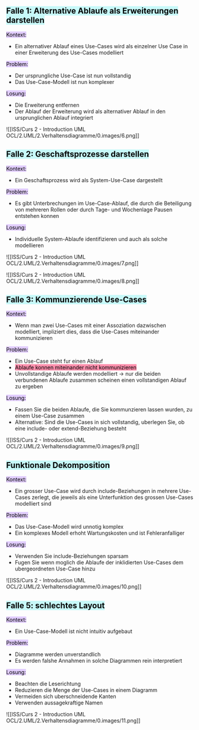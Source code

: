 
## <mark style="background: #ABF7F7A6;">Falle 1: Alternative Ablaufe als Erweiterungen darstellen</mark>


<mark style="background: #D2B3FFA6;">Kontext:</mark>
- Ein alternativer Ablauf eines Use-Cases wird als einzelner Use Case in einer Erweiterung des Use-Cases modelliert

<mark style="background: #D2B3FFA6;">Problem:</mark>
- Der ursprungliche Use-Case ist nun vollstandig
- Das Use-Case-Modell ist nun komplexer

<mark style="background: #D2B3FFA6;">Losung:</mark>
- Die Erweiterung entfernen
- Der Ablauf der Erweiterung wird als alternativer Ablauf in den ursprunglichen Ablauf integriert

![[ISS/Curs 2 - Introduction UML OCL/2.UML/2.Verhaltensdiagramme/0.images/6.png]]


## <mark style="background: #ABF7F7A6;">Falle 2: Geschaftsprozesse darstellen</mark>

<mark style="background: #D2B3FFA6;">Kontext:</mark>
- Ein Geschaftsprozess wird als System-Use-Case dargestellt

<mark style="background: #D2B3FFA6;">Problem:</mark>
- Es gibt Unterbrechungen im Use-Case-Ablauf, die durch die Beteiligung von mehreren Rollen oder durch Tage- und Wochenlage Pausen entstehen konnen

<mark style="background: #D2B3FFA6;">Losung:</mark>
- Individuelle System-Ablaufe identifizieren und auch als solche modellieren


![[ISS/Curs 2 - Introduction UML OCL/2.UML/2.Verhaltensdiagramme/0.images/7.png]]


![[ISS/Curs 2 - Introduction UML OCL/2.UML/2.Verhaltensdiagramme/0.images/8.png]]



## <mark style="background: #ABF7F7A6;">Falle 3: Kommunzierende Use-Cases</mark>

<mark style="background: #D2B3FFA6;">Kontext:</mark>
- Wenn man zwei Use-Cases mit einer Assoziation dazwischen modelliert, impliziert dies, dass die Use-Cases miteinander kommunizieren

<mark style="background: #D2B3FFA6;">Problem:</mark>
- Ein Use-Case steht fur einen Ablauf
- <mark style="background: #FF5582A6;">Ablaufe konnen miteinander nicht kommunizieren</mark>
- Unvollstandige Ablaufe werden modelliert -> nur die beiden verbundenen Ablaufe zusammen scheinen einen vollstandigen Ablauf zu ergeben

<mark style="background: #D2B3FFA6;">Losung:</mark>
- Fassen Sie die beiden Ablaufe, die Sie kommunzieren lassen wurden, zu einem Use-Case zusammen
- Alternative: Sind die Use-Cases in sich vollstandig, uberlegen Sie, ob eine include- oder extend-Beziehung besteht


![[ISS/Curs 2 - Introduction UML OCL/2.UML/2.Verhaltensdiagramme/0.images/9.png]]


## <mark style="background: #ABF7F7A6;">Funktionale Dekomposition</mark>

<mark style="background: #D2B3FFA6;">Kontext:</mark>
- Ein grosser Use-Case wird durch include-Beziehungen in mehrere Use-Cases zerlegt, die jeweils als eine Unterfunktion des grossen Use-Cases modelliert sind

<mark style="background: #D2B3FFA6;">Problem:</mark>
- Das Use-Case-Modell wird unnotig komplex
- Ein komplexes Modell erhoht Wartungskosten und ist Fehleranfalliger

<mark style="background: #D2B3FFA6;">Losung:</mark>
- Verwenden Sie include-Beziehungen sparsam
- Fugen Sie wenn moglich die Ablaufe der inklidierten Use-Cases dem ubergeordneten Use-Case hinzu


![[ISS/Curs 2 - Introduction UML OCL/2.UML/2.Verhaltensdiagramme/0.images/10.png]]



## <mark style="background: #ABF7F7A6;">Falle 5: schlechtes Layout</mark>

<mark style="background: #D2B3FFA6;">Kontext:</mark>
- Ein Use-Case-Modell ist nicht intuitiv aufgebaut

<mark style="background: #D2B3FFA6;">Problem:</mark>
- Diagramme werden unverstandlich
- Es werden falshe Annahmen in solche Diagrammen rein interpretiert

<mark style="background: #D2B3FFA6;">Losung:</mark>
- Beachten die Leserichtung
- Reduzieren die Menge der Use-Cases in einem Diagramm
- Vermeiden sich uberschneidende Kanten
- Verwenden aussagekraftige Namen



![[ISS/Curs 2 - Introduction UML OCL/2.UML/2.Verhaltensdiagramme/0.images/11.png]]
